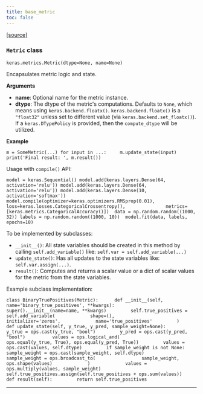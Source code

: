 ```yaml
---
title: base_metric
toc: false
---
```


[\[source\]](https://github.com/keras-team/keras/tree/v3.6.0/keras/src/metrics/metric.py#L11)

### `Metric` class

`keras.metrics.Metric(dtype=None, name=None)`

Encapsulates metric logic and state.

**Arguments**

- **name**: Optional name for the metric instance.
- **dtype**: The dtype of the metric's computations. Defaults to `None`, which means using `keras.backend.floatx()`. `keras.backend.floatx()` is a `"float32"` unless set to different value (via `keras.backend.set_floatx()`). If a `keras.DTypePolicy` is provided, then the `compute_dtype` will be utilized.

**Example**

`m = SomeMetric(...) for input in ...:     m.update_state(input) print('Final result: ', m.result())`

Usage with `compile()` API:

`model = keras.Sequential() model.add(keras.layers.Dense(64, activation='relu')) model.add(keras.layers.Dense(64, activation='relu')) model.add(keras.layers.Dense(10, activation='softmax'))  model.compile(optimizer=keras.optimizers.RMSprop(0.01),               loss=keras.losses.CategoricalCrossentropy(),               metrics=[keras.metrics.CategoricalAccuracy()])  data = np.random.random((1000, 32)) labels = np.random.random((1000, 10))  model.fit(data, labels, epochs=10)`

To be implemented by subclasses:

- `__init__()`: All state variables should be created in this method by calling `self.add_variable()` like: `self.var = self.add_variable(...)`
- `update_state()`: Has all updates to the state variables like: `self.var.assign(...)`.
- `result()`: Computes and returns a scalar value or a dict of scalar values for the metric from the state variables.

Example subclass implementation:

`class BinaryTruePositives(Metric):      def __init__(self, name='binary_true_positives', **kwargs):         super().__init__(name=name, **kwargs)         self.true_positives = self.add_variable(             shape=(),             initializer='zeros',             name='true_positives'         )      def update_state(self, y_true, y_pred, sample_weight=None):         y_true = ops.cast(y_true, "bool")         y_pred = ops.cast(y_pred, "bool")          values = ops.logical_and(             ops.equal(y_true, True), ops.equal(y_pred, True))         values = ops.cast(values, self.dtype)         if sample_weight is not None:             sample_weight = ops.cast(sample_weight, self.dtype)             sample_weight = ops.broadcast_to(                 sample_weight, ops.shape(values)             )             values = ops.multiply(values, sample_weight)         self.true_positives.assign(self.true_positives + ops.sum(values))      def result(self):         return self.true_positives`

---
